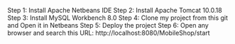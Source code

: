 Step 1: Install Apache Netbeans IDE
Step 2: Install Apache Tomcat 10.0.18
Step 3: Install MySQL Workbench 8.0
Step 4: Clone my project from this git and Open it in Netbeans
Step 5: Deploy the project
Step 6: Open any browser and search this URL: http://localhost:8080/MobileShop/start

